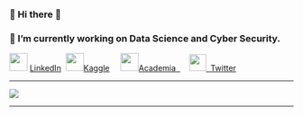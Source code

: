 ### 👋 Hi there 👋
### 🔭 I’m currently working on Data Science and Cyber Security.
<img src="http://RegaipKurt.github.io/images/linked1.png" height=32> <a href="https://www.linkedin.com/in/regaipkurt/" target="_blank">LinkedIn</a>&nbsp;
 <img src="http://RegaipKurt.github.io/images/kaggle-5.png" height=32><a href="https://www.kaggle.com/regaipkurt" target="_blank">Kaggle</a> &nbsp;&nbsp;&nbsp; <img src="http://RegaipKurt.github.io/images/academia_square.png" height=32><a href="https://ankara.academia.edu/RegaipKurt" target="_blank">Academia&nbsp;&nbsp;</a> &nbsp;&nbsp;&nbsp;<img src="http://RegaipKurt.github.io/images/Twitter_Square.png" height=30 ><a href="https://twitter.com/kodyazanbirsair" target="_blank">&nbsp;&nbsp;Twitter</a>

---
<img align='center' src="https://github-profile-trophy.vercel.app/?username=regaipkurt&theme=gruvbox&row=1&column=6">

--- 
<!--
**RegaipKURT/RegaipKURT** is a ✨ _special_ ✨ repository because its `README.md` (this file) appears on your GitHub profile.
<img align='center' src="https://github-readme-stats.vercel.app/api?username=regaipkurt&show_icons=true">
https://github-profile-trophy.vercel.app/?username=regaipkurt&theme=gruvbox&row=1&column=5
Here are some ideas to get you started:

- 
- 🌱 I’m currently learning ...
- 👯 I’m looking to collaborate on ...
- 🤔 I’m looking for help with ...
- 💬 Ask me about ...
- 😄 Pronouns: ...
- ⚡ Fun fact: ...

###- 📫 How to reach me: <img src="http://RegaipKurt.github.io/images/linked1.png" height=32> <a href="https://www.linkedin.com/in/regaipkurt/" target="_blank"></a> &nbsp;<img src="http://RegaipKurt.github.io/images/kaggle-5.png" height=32><a href="https://www.kaggle.com/regaipkurt" target="_blank"></a> &nbsp;&nbsp;&nbsp;<img src="http://RegaipKurt.github.io/images/academia_square.png" height=32><a href="https://ankara.academia.edu/RegaipKurt" target="_blank">&nbsp;&nbsp;</a>&nbsp;&nbsp;&nbsp;<img src="http://RegaipKurt.github.io/images/Twitter_Square.png" height=30 ><a href="https://twitter.com/kodyazanbirsair" target="_blank">&nbsp;&nbsp;</a>

- -->


